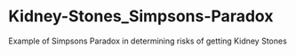 # Kidney-Stones_Simpsons-Paradox
Example of Simpsons Paradox in determining risks of getting Kidney Stones
